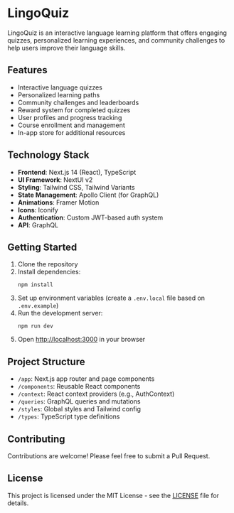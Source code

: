 # LingoQuiz

LingoQuiz is an interactive language learning platform that offers engaging quizzes, personalized learning experiences, and community challenges to help users improve their language skills.

## Features

- Interactive language quizzes
- Personalized learning paths
- Community challenges and leaderboards
- Reward system for completed quizzes
- User profiles and progress tracking
- Course enrollment and management
- In-app store for additional resources

## Technology Stack

- **Frontend**: Next.js 14 (React), TypeScript
- **UI Framework**: NextUI v2
- **Styling**: Tailwind CSS, Tailwind Variants
- **State Management**: Apollo Client (for GraphQL)
- **Animations**: Framer Motion
- **Icons**: Iconify
- **Authentication**: Custom JWT-based auth system
- **API**: GraphQL

## Getting Started

1. Clone the repository
2. Install dependencies:
   ```
   npm install
   ```
3. Set up environment variables (create a `.env.local` file based on `.env.example`)
4. Run the development server:
   ```
   npm run dev
   ```
5. Open [http://localhost:3000](http://localhost:3000) in your browser

## Project Structure

- `/app`: Next.js app router and page components
- `/components`: Reusable React components
- `/context`: React context providers (e.g., AuthContext)
- `/queries`: GraphQL queries and mutations
- `/styles`: Global styles and Tailwind config
- `/types`: TypeScript type definitions

## Contributing

Contributions are welcome! Please feel free to submit a Pull Request.

## License

This project is licensed under the MIT License - see the [LICENSE](LICENSE) file for details.
